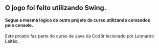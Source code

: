 ## O jogo foi feito utilizando Swing. 
#### Segue a mesma lógica do outro projeto do curso utilizando comandos pelo console.
Este projeto faz parte do curso de Java da Cod3r lecionado por Leonardo Leitão.
